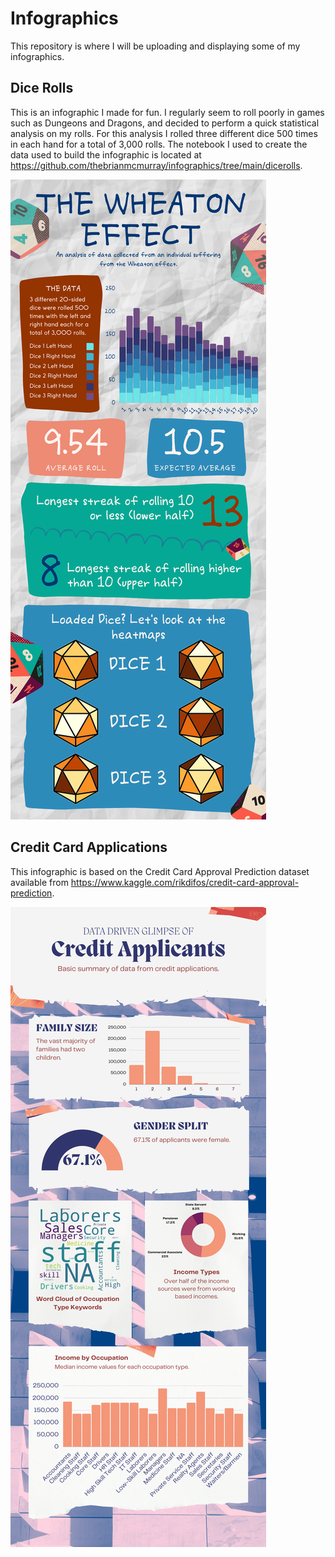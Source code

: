 # Infographics
This repository is where I will be uploading and displaying some of my infographics.

## Dice Rolls
This is an infographic I made for fun. I regularly seem to roll poorly in games such as Dungeons and Dragons, and decided to perform a quick statistical analysis on my rolls. For this analysis I rolled three different dice 500 times in each hand for a total of 3,000 rolls. The notebook I used to create the data used to build the infographic is located at https://github.com/thebrianmcmurray/infographics/tree/main/dicerolls.

![Dice Rolls Analysis](https://github.com/thebrianmcmurray/infographics/blob/main/dicerolls/Analyzing%20Wheaton%20Effect.png?raw=true)

## Credit Card Applications

This infographic is based on the Credit Card Approval Prediction dataset available from https://www.kaggle.com/rikdifos/credit-card-approval-prediction.

![Credit Card Applications](https://github.com/thebrianmcmurray/infographics/blob/main/creditapplications/Credit%20Applications%20Infographic.png?raw=true)
